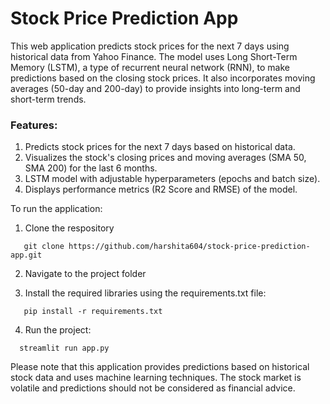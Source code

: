 # Stock Price Prediction App

This web application predicts stock prices for the next 7 days using historical data from Yahoo Finance. The model uses Long Short-Term Memory (LSTM), a type of recurrent neural network (RNN), to make predictions based on the closing stock prices. It also incorporates moving averages (50-day and 200-day) to provide insights into long-term and short-term trends.


### Features:
 1) Predicts stock prices for the next 7 days based on historical data.
 2) Visualizes the stock's closing prices and moving averages (SMA 50, SMA 200) for the last 6 months.
 3) LSTM model with adjustable hyperparameters (epochs and batch size).
 4) Displays performance metrics (R2 Score and RMSE) of the model.

To run the application:
1) Clone the respository
 ```
    git clone https://github.com/harshita604/stock-price-prediction-app.git
  ````

2) Navigate to the project folder
   
4) Install the required libraries using the requirements.txt file:
```
   pip install -r requirements.txt
```
4) Run the project:
 ```
   streamlit run app.py
  ```


Please note that this application provides predictions based on historical stock data and uses machine learning techniques. The stock market is volatile and predictions should not be considered as financial advice.
